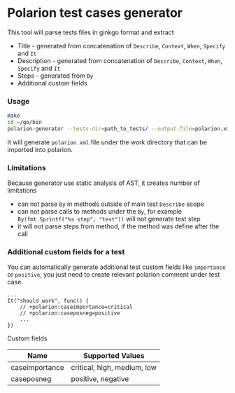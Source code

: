 # Polarion test cases generator

This tool will parse tests files in ginkgo format and extract
- Title - generated from concatenation of `Describe`, `Context`, `When`, `Specify` and `It`
- Description - generated from concatenation of `Describe`, `Context`, `When`, `Specify` and `It`
- Steps - generated from `By`
- Additional custom fields

### Usage
```bash
make
cd ~/go/bin
polarion-generator --tests-dir=path_to_tests/ --output-file=polarion.xml --project-id=QE
```
It will generate `polarion.xml` file under the work directory that can be imported into polarion.

### Limitations

Because generator use static analysis of AST, it creates number of limitations
- can not parse `By` in methods outside of main test `Describe` scope
- can not parse calls to methods under the `By`, for example
`By(fmt.Sprintf("%s step", "test"))` will not generate test step
- it will not parse steps from method, if the method was define after the call

### Additional custom fields for a test

You can automatically generate additional test custom fields like `importance` or `positive`,
you just need to create relevant polarion comment under test case.
```
...
It("should work", func() {
    // +polarion:caseimportance=critical
    // +polarion:caseposneg=positive
    ...
})
```

Custom fields

Name | Supported Values
--- | --- 
caseimportance | critical, high, medium, low
caseposneg | positive, negative
